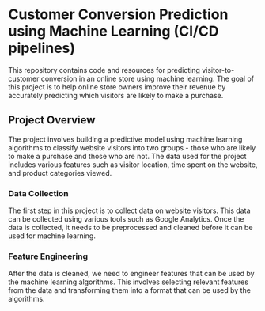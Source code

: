 # Customer Conversion Prediction using Machine Learning (CI/CD pipelines)

This repository contains code and resources for predicting visitor-to-customer conversion in an online store using machine learning. The goal of this project is to help online store owners improve their revenue by accurately predicting which visitors are likely to make a purchase.

## Project Overview
The project involves building a predictive model using machine learning algorithms to classify website visitors into two groups - those who are likely to make a purchase and those who are not. The data used for the project includes various features such as visitor location, time spent on the website, and product categories viewed.

### Data Collection
The first step in this project is to collect data on website visitors. This data can be collected using various tools such as Google Analytics. Once the data is collected, it needs to be preprocessed and cleaned before it can be used for machine learning.

### Feature Engineering
After the data is cleaned, we need to engineer features that can be used by the machine learning algorithms. This involves selecting relevant features from the data and transforming them into a format that can be used by the algorithms.
